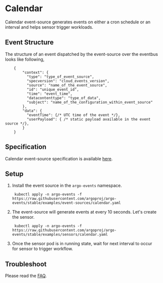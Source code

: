# Calendar

Calendar event-source generates events on either a cron schedule or an interval and helps sensor trigger workloads.

## Event Structure
The structure of an event dispatched by the event-source over the eventbus looks like following,

        {
            "context": {
              "type": "type_of_event_source",
              "specversion": "cloud_events_version",
              "source": "name_of_the_event_source",
              "id": "unique_event_id",
              "time": "event_time",
              "datacontenttype": "type_of_data",
              "subject": "name_of_the_configuration_within_event_source"
            },
            "data": {
              "eventTime": {/* UTC time of the event */},
              "userPayload": { /* static payload available in the event source */},
            }
        }

## Specification

Calendar event-source specification is available [here](https://github.com/argoproj/argo-events/blob/master/api/event-source.md#calendareventsource).

## Setup

1. Install the event source in the `argo-events` namespace.

        kubectl apply -n argo-events -f https://raw.githubusercontent.com/argoproj/argo-events/stable/examples/event-sources/calendar.yaml

1. The event-source will generate events at every 10 seconds. Let's create the sensor.
    
        kubectl apply -n argo-events -f https://raw.githubusercontent.com/argoproj/argo-events/stable/examples/sensors/calendar.yaml   

1. Once the sensor pod is in running state, wait for next interval to occur for sensor to trigger workflow.

## Troubleshoot
Please read the [FAQ](https://argoproj.github.io/argo-events/FAQ/).
